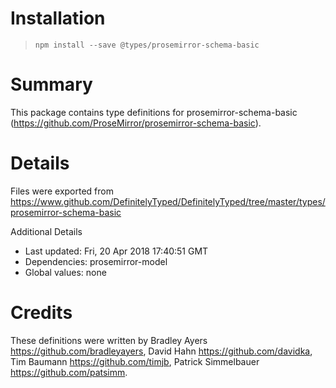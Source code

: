 # Installation
> `npm install --save @types/prosemirror-schema-basic`

# Summary
This package contains type definitions for prosemirror-schema-basic (https://github.com/ProseMirror/prosemirror-schema-basic).

# Details
Files were exported from https://www.github.com/DefinitelyTyped/DefinitelyTyped/tree/master/types/prosemirror-schema-basic

Additional Details
 * Last updated: Fri, 20 Apr 2018 17:40:51 GMT
 * Dependencies: prosemirror-model
 * Global values: none

# Credits
These definitions were written by Bradley Ayers <https://github.com/bradleyayers>, David Hahn <https://github.com/davidka>, Tim Baumann <https://github.com/timjb>, Patrick Simmelbauer <https://github.com/patsimm>.
